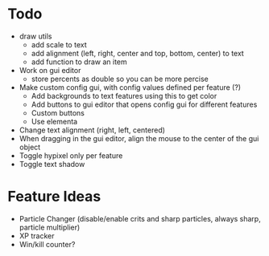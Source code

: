 # Todo

-   draw utils
    -   add scale to text
    -   add alignment (left, right, center and top, bottom, center) to text
    -   add function to draw an item
-   Work on gui editor
    -   store percents as double so you can be more percise
-   Make custom config gui, with config values defined per feature (?)
    -   Add backgrounds to text features using this to get color
    -   Add buttons to gui editor that opens config gui for different features
    -   Custom buttons
    -   Use elementa
-   Change text alignment (right, left, centered)
-   When dragging in the gui editor, align the mouse to the center of the gui object
-   Toggle hypixel only per feature
-   Toggle text shadow

# Feature Ideas

-   Particle Changer (disable/enable crits and sharp particles, always sharp, particle multiplier)
-   XP tracker
-   Win/kill counter?
